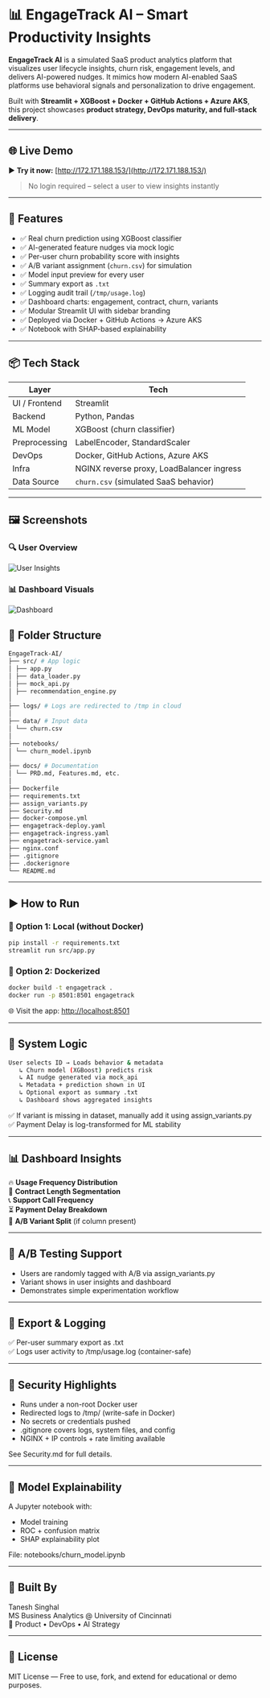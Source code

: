 # 📊 EngageTrack AI – Smart Productivity Insights

**EngageTrack AI** is a simulated SaaS product analytics platform that visualizes user lifecycle insights, churn risk, engagement levels, and delivers AI-powered nudges. It mimics how modern AI-enabled SaaS platforms use behavioral signals and personalization to drive engagement.

Built with **Streamlit + XGBoost + Docker + GitHub Actions + Azure AKS**, this project showcases **product strategy, DevOps maturity, and full-stack delivery**.

---

## 🌐 Live Demo

▶️ **Try it now:** [http://172.171.188.153/](http://172.171.188.153/)  
> No login required – select a user to view insights instantly

---

## 🚀 Features


- ✅ Real churn prediction using XGBoost classifier
- ✅ AI-generated feature nudges via mock logic
- ✅ Per-user churn probability score with insights
- ✅ A/B variant assignment (`churn.csv`) for simulation
- ✅ Model input preview for every user
- ✅ Summary export as `.txt`
- ✅ Logging audit trail (`/tmp/usage.log`)
- ✅ Dashboard charts: engagement, contract, churn, variants
- ✅ Modular Streamlit UI with sidebar branding
- ✅ Deployed via Docker + GitHub Actions → Azure AKS
- ✅ Notebook with SHAP-based explainability
---

## 📦 Tech Stack

| Layer         | Tech                                      |
|---------------|--------------------------------------------|
| UI / Frontend | Streamlit                                 |
| Backend       | Python, Pandas                            |
| ML Model      | XGBoost (churn classifier)                |
| Preprocessing | LabelEncoder, StandardScaler              |
| DevOps        | Docker, GitHub Actions, Azure AKS         |
| Infra         | NGINX reverse proxy, LoadBalancer ingress |
| Data Source   | `churn.csv` (simulated SaaS behavior)     |

---

## 🖼 Screenshots

### 🔍 User Overview
![User Insights](screenshots/user_tab.png)

### 📊 Dashboard Visuals
![Dashboard](screenshots/dashboard_tab.png)

## 📂 Folder Structure

```bash
EngageTrack-AI/
├── src/ # App logic  
│ ├── app.py  
│ ├── data_loader.py  
│ ├── mock_api.py  
│ ├── recommendation_engine.py  
│  
├── logs/ # Logs are redirected to /tmp in cloud  
│  
├── data/ # Input data  
│ └── churn.csv  
│  
├── notebooks/
│ └── churn_model.ipynb
│  
├── docs/ # Documentation  
│ └── PRD.md, Features.md, etc.  
│  
├── Dockerfile  
├── requirements.txt  
├── assign_variants.py  
├── Security.md  
├── docker-compose.yml  
├── engagetrack-deploy.yaml  
├── engagetrack-ingress.yaml  
├── engagetrack-service.yaml  
├── nginx.conf  
├── .gitignore
├── .dockerignore
└── README.md  
```
---

## ▶️ How to Run

### 🔧 Option 1: Local (without Docker)
```bash
pip install -r requirements.txt
streamlit run src/app.py
```

### 🐳 Option 2: Dockerized
```bash
docker build -t engagetrack .
docker run -p 8501:8501 engagetrack
```
  
🌐 Visit the app: [http://localhost:8501](http://localhost:8501)

---

## 🧠 System Logic
```bash
User selects ID → Loads behavior & metadata
   ↳ Churn model (XGBoost) predicts risk
   ↳ AI nudge generated via mock_api
   ↳ Metadata + prediction shown in UI
   ↳ Optional export as summary .txt
   ↳ Dashboard shows aggregated insights
```

✅ If variant is missing in dataset, manually add it using assign_variants.py  
✅ Payment Delay is log-transformed for ML stability

---

## 📊 Dashboard Insights

🔥 **Usage Frequency Distribution**  
🧮 **Contract Length Segmentation**  
📞 **Support Call Frequency**  
⏳ **Payment Delay Breakdown**  
🧪 **A/B Variant Split** (if column present)

---

## 🧪 A/B Testing Support

- Users are randomly tagged with A/B via assign_variants.py
- Variant shows in user insights and dashboard
- Demonstrates simple experimentation workflow

---

## 📄 Export & Logging

✅ Per-user summary export as .txt  
✅ Logs user activity to /tmp/usage.log (container-safe)

---

## 🔐 Security Highlights

- Runs under a non-root Docker user
- Redirected logs to /tmp/ (write-safe in Docker)
- No secrets or credentials pushed
- .gitignore covers logs, system files, and config
- NGINX + IP controls + rate limiting available  

See Security.md for full details.

---

## 🧪 Model Explainability

A Jupyter notebook with:  

- Model training
- ROC + confusion matrix
- SHAP explainability plot  

File: notebooks/churn_model.ipynb

---

## 💼 Built By

Tanesh Singhal  
MS Business Analytics @ University of Cincinnati  
📌 Product • DevOps • AI Strategy

---

## 📄 License

MIT License — Free to use, fork, and extend for educational or demo purposes.

